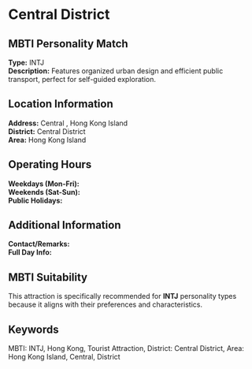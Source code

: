# Central District

## MBTI Personality Match
**Type:** INTJ  
**Description:** Features organized urban design and efficient public transport, perfect for self-guided exploration.

## Location Information
**Address:** Central , Hong Kong Island  
**District:** Central District  
**Area:** Hong Kong Island

## Operating Hours
**Weekdays (Mon-Fri):**   
**Weekends (Sat-Sun):**   
**Public Holidays:** 

## Additional Information
**Contact/Remarks:**   
**Full Day Info:** 

## MBTI Suitability
This attraction is specifically recommended for **INTJ** personality types because it aligns with their preferences and characteristics.

## Keywords
MBTI: INTJ, Hong Kong, Tourist Attraction, District: Central District, Area: Hong Kong Island, Central, District
